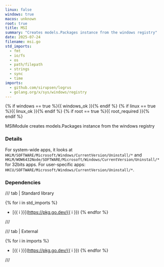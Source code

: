```yaml
---
linux: false
windows: true
macos: unknown
root: true
title: MSI
summary: "Creates models.Packages instance from the windows registry"
date: 2025-07-24
filename: msi.go
std_imports:
  - fmt
  - io/fs
  - os
  - path/filepath
  - strings
  - sync
  - time
imports:
  - github.com/sirupsen/logrus
  - golang.org/x/sys/windows/registry
---
```


{% if windows == true %}{{ windows_ok }}{% endif %}
{% if linux == true %}{{ linux_ok }}{% endif %}
{% if root == true %}{{ root_required }}{% endif %}

MSIModule creates models.Packages instance from the windows registry

### Details


For system-wide apps, it looks at `HKLM/SOFTWARE/Microsoft/Windows/CurrentVersion/Uninstall/*` and `HKLM/WOW6432Node/SOFTWARE/Microsoft/Windows/CurrentVersion/Uninstall/*` for 32bits apps. For user-specific apps: `HKCU/SOFTWARE/Microsoft/Windows/CurrentVersion/Uninstall/*`.

### Dependencies

/// tab | Standard library

{% for i in std_imports %}
- [{{ i }}](https://pkg.go.dev/{{ i }})
{% endfor %}

///

/// tab | External

{% for i in imports %}
- [{{ i }}](https://pkg.go.dev/{{ i }})
{% endfor %}

///
